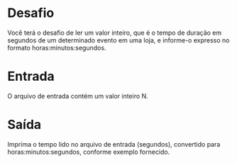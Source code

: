 # Desafio
Você terá o desafio de ler um valor inteiro, que é o tempo de duração em segundos de um determinado evento em uma loja, e informe-o expresso no formato horas:minutos:segundos.

# Entrada
O arquivo de entrada contém um valor inteiro N.

# Saída
Imprima o tempo lido no arquivo de entrada (segundos), convertido para horas:minutos:segundos, conforme exemplo fornecido.
